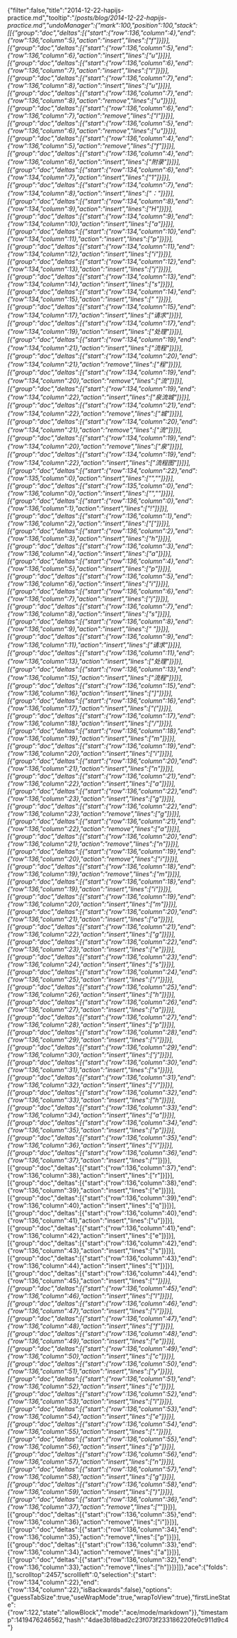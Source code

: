 {"filter":false,"title":"2014-12-22-hapijs-practice.md","tooltip":"/_posts/blog/2014-12-22-hapijs-practice.md","undoManager":{"mark":100,"position":100,"stack":[[{"group":"doc","deltas":[{"start":{"row":136,"column":4},"end":{"row":136,"column":5},"action":"insert","lines":["f"]}]}],[{"group":"doc","deltas":[{"start":{"row":136,"column":5},"end":{"row":136,"column":6},"action":"insert","lines":["u"]}]}],[{"group":"doc","deltas":[{"start":{"row":136,"column":6},"end":{"row":136,"column":7},"action":"insert","lines":["l"]}]}],[{"group":"doc","deltas":[{"start":{"row":136,"column":7},"end":{"row":136,"column":8},"action":"insert","lines":["u"]}]}],[{"group":"doc","deltas":[{"start":{"row":136,"column":7},"end":{"row":136,"column":8},"action":"remove","lines":["u"]}]}],[{"group":"doc","deltas":[{"start":{"row":136,"column":6},"end":{"row":136,"column":7},"action":"remove","lines":["l"]}]}],[{"group":"doc","deltas":[{"start":{"row":136,"column":5},"end":{"row":136,"column":6},"action":"remove","lines":["u"]}]}],[{"group":"doc","deltas":[{"start":{"row":136,"column":4},"end":{"row":136,"column":5},"action":"remove","lines":["f"]}]}],[{"group":"doc","deltas":[{"start":{"row":136,"column":4},"end":{"row":136,"column":6},"action":"insert","lines":["附录"]}]}],[{"group":"doc","deltas":[{"start":{"row":134,"column":6},"end":{"row":134,"column":7},"action":"insert","lines":["1"]}]}],[{"group":"doc","deltas":[{"start":{"row":134,"column":7},"end":{"row":134,"column":8},"action":"insert","lines":["："]}]}],[{"group":"doc","deltas":[{"start":{"row":134,"column":8},"end":{"row":134,"column":9},"action":"insert","lines":["H"]}]}],[{"group":"doc","deltas":[{"start":{"row":134,"column":9},"end":{"row":134,"column":10},"action":"insert","lines":["a"]}]}],[{"group":"doc","deltas":[{"start":{"row":134,"column":10},"end":{"row":134,"column":11},"action":"insert","lines":["p"]}]}],[{"group":"doc","deltas":[{"start":{"row":134,"column":11},"end":{"row":134,"column":12},"action":"insert","lines":["i"]}]}],[{"group":"doc","deltas":[{"start":{"row":134,"column":12},"end":{"row":134,"column":13},"action":"insert","lines":["j"]}]}],[{"group":"doc","deltas":[{"start":{"row":134,"column":13},"end":{"row":134,"column":14},"action":"insert","lines":["s"]}]}],[{"group":"doc","deltas":[{"start":{"row":134,"column":14},"end":{"row":134,"column":15},"action":"insert","lines":[" "]}]}],[{"group":"doc","deltas":[{"start":{"row":134,"column":15},"end":{"row":134,"column":17},"action":"insert","lines":["请求"]}]}],[{"group":"doc","deltas":[{"start":{"row":134,"column":17},"end":{"row":134,"column":19},"action":"insert","lines":["处理"]}]}],[{"group":"doc","deltas":[{"start":{"row":134,"column":19},"end":{"row":134,"column":21},"action":"insert","lines":["流程"]}]}],[{"group":"doc","deltas":[{"start":{"row":134,"column":20},"end":{"row":134,"column":21},"action":"remove","lines":["程"]}]}],[{"group":"doc","deltas":[{"start":{"row":134,"column":19},"end":{"row":134,"column":20},"action":"remove","lines":["流"]}]}],[{"group":"doc","deltas":[{"start":{"row":134,"column":19},"end":{"row":134,"column":22},"action":"insert","lines":["泉流城"]}]}],[{"group":"doc","deltas":[{"start":{"row":134,"column":21},"end":{"row":134,"column":22},"action":"remove","lines":["城"]}]}],[{"group":"doc","deltas":[{"start":{"row":134,"column":20},"end":{"row":134,"column":21},"action":"remove","lines":["流"]}]}],[{"group":"doc","deltas":[{"start":{"row":134,"column":19},"end":{"row":134,"column":20},"action":"remove","lines":["泉"]}]}],[{"group":"doc","deltas":[{"start":{"row":134,"column":19},"end":{"row":134,"column":22},"action":"insert","lines":["流程图"]}]}],[{"group":"doc","deltas":[{"start":{"row":134,"column":22},"end":{"row":135,"column":0},"action":"insert","lines":["",""]}]}],[{"group":"doc","deltas":[{"start":{"row":135,"column":0},"end":{"row":136,"column":0},"action":"insert","lines":["",""]}]}],[{"group":"doc","deltas":[{"start":{"row":136,"column":0},"end":{"row":136,"column":1},"action":"insert","lines":["!"]}]}],[{"group":"doc","deltas":[{"start":{"row":136,"column":1},"end":{"row":136,"column":2},"action":"insert","lines":["["]}]}],[{"group":"doc","deltas":[{"start":{"row":136,"column":2},"end":{"row":136,"column":3},"action":"insert","lines":["h"]}]}],[{"group":"doc","deltas":[{"start":{"row":136,"column":3},"end":{"row":136,"column":4},"action":"insert","lines":["a"]}]}],[{"group":"doc","deltas":[{"start":{"row":136,"column":4},"end":{"row":136,"column":5},"action":"insert","lines":["p"]}]}],[{"group":"doc","deltas":[{"start":{"row":136,"column":5},"end":{"row":136,"column":6},"action":"insert","lines":["i"]}]}],[{"group":"doc","deltas":[{"start":{"row":136,"column":6},"end":{"row":136,"column":7},"action":"insert","lines":["j"]}]}],[{"group":"doc","deltas":[{"start":{"row":136,"column":7},"end":{"row":136,"column":8},"action":"insert","lines":["s"]}]}],[{"group":"doc","deltas":[{"start":{"row":136,"column":8},"end":{"row":136,"column":9},"action":"insert","lines":[" "]}]}],[{"group":"doc","deltas":[{"start":{"row":136,"column":9},"end":{"row":136,"column":11},"action":"insert","lines":["请求"]}]}],[{"group":"doc","deltas":[{"start":{"row":136,"column":11},"end":{"row":136,"column":13},"action":"insert","lines":["处理"]}]}],[{"group":"doc","deltas":[{"start":{"row":136,"column":13},"end":{"row":136,"column":15},"action":"insert","lines":["流程"]}]}],[{"group":"doc","deltas":[{"start":{"row":136,"column":15},"end":{"row":136,"column":16},"action":"insert","lines":["]"]}]}],[{"group":"doc","deltas":[{"start":{"row":136,"column":16},"end":{"row":136,"column":17},"action":"insert","lines":["("]}]}],[{"group":"doc","deltas":[{"start":{"row":136,"column":17},"end":{"row":136,"column":18},"action":"insert","lines":["/"]}]}],[{"group":"doc","deltas":[{"start":{"row":136,"column":18},"end":{"row":136,"column":19},"action":"insert","lines":["m"]}]}],[{"group":"doc","deltas":[{"start":{"row":136,"column":19},"end":{"row":136,"column":20},"action":"insert","lines":["i"]}]}],[{"group":"doc","deltas":[{"start":{"row":136,"column":20},"end":{"row":136,"column":21},"action":"insert","lines":["n"]}]}],[{"group":"doc","deltas":[{"start":{"row":136,"column":21},"end":{"row":136,"column":22},"action":"insert","lines":["a"]}]}],[{"group":"doc","deltas":[{"start":{"row":136,"column":22},"end":{"row":136,"column":23},"action":"insert","lines":["g"]}]}],[{"group":"doc","deltas":[{"start":{"row":136,"column":22},"end":{"row":136,"column":23},"action":"remove","lines":["g"]}]}],[{"group":"doc","deltas":[{"start":{"row":136,"column":21},"end":{"row":136,"column":22},"action":"remove","lines":["a"]}]}],[{"group":"doc","deltas":[{"start":{"row":136,"column":20},"end":{"row":136,"column":21},"action":"remove","lines":["n"]}]}],[{"group":"doc","deltas":[{"start":{"row":136,"column":19},"end":{"row":136,"column":20},"action":"remove","lines":["i"]}]}],[{"group":"doc","deltas":[{"start":{"row":136,"column":18},"end":{"row":136,"column":19},"action":"remove","lines":["m"]}]}],[{"group":"doc","deltas":[{"start":{"row":136,"column":18},"end":{"row":136,"column":19},"action":"insert","lines":["i"]}]}],[{"group":"doc","deltas":[{"start":{"row":136,"column":19},"end":{"row":136,"column":20},"action":"insert","lines":["m"]}]}],[{"group":"doc","deltas":[{"start":{"row":136,"column":20},"end":{"row":136,"column":21},"action":"insert","lines":["a"]}]}],[{"group":"doc","deltas":[{"start":{"row":136,"column":21},"end":{"row":136,"column":22},"action":"insert","lines":["g"]}]}],[{"group":"doc","deltas":[{"start":{"row":136,"column":22},"end":{"row":136,"column":23},"action":"insert","lines":["e"]}]}],[{"group":"doc","deltas":[{"start":{"row":136,"column":23},"end":{"row":136,"column":24},"action":"insert","lines":["s"]}]}],[{"group":"doc","deltas":[{"start":{"row":136,"column":24},"end":{"row":136,"column":25},"action":"insert","lines":["/"]}]}],[{"group":"doc","deltas":[{"start":{"row":136,"column":25},"end":{"row":136,"column":26},"action":"insert","lines":["h"]}]}],[{"group":"doc","deltas":[{"start":{"row":136,"column":26},"end":{"row":136,"column":27},"action":"insert","lines":["a"]}]}],[{"group":"doc","deltas":[{"start":{"row":136,"column":27},"end":{"row":136,"column":28},"action":"insert","lines":["p"]}]}],[{"group":"doc","deltas":[{"start":{"row":136,"column":28},"end":{"row":136,"column":29},"action":"insert","lines":["i"]}]}],[{"group":"doc","deltas":[{"start":{"row":136,"column":29},"end":{"row":136,"column":30},"action":"insert","lines":["j"]}]}],[{"group":"doc","deltas":[{"start":{"row":136,"column":30},"end":{"row":136,"column":31},"action":"insert","lines":["s"]}]}],[{"group":"doc","deltas":[{"start":{"row":136,"column":31},"end":{"row":136,"column":32},"action":"insert","lines":["/"]}]}],[{"group":"doc","deltas":[{"start":{"row":136,"column":32},"end":{"row":136,"column":33},"action":"insert","lines":["h"]}]}],[{"group":"doc","deltas":[{"start":{"row":136,"column":33},"end":{"row":136,"column":34},"action":"insert","lines":["a"]}]}],[{"group":"doc","deltas":[{"start":{"row":136,"column":34},"end":{"row":136,"column":35},"action":"insert","lines":["p"]}]}],[{"group":"doc","deltas":[{"start":{"row":136,"column":35},"end":{"row":136,"column":36},"action":"insert","lines":["i"]}]}],[{"group":"doc","deltas":[{"start":{"row":136,"column":36},"end":{"row":136,"column":37},"action":"insert","lines":["_"]}]}],[{"group":"doc","deltas":[{"start":{"row":136,"column":37},"end":{"row":136,"column":38},"action":"insert","lines":["r"]}]}],[{"group":"doc","deltas":[{"start":{"row":136,"column":38},"end":{"row":136,"column":39},"action":"insert","lines":["e"]}]}],[{"group":"doc","deltas":[{"start":{"row":136,"column":39},"end":{"row":136,"column":40},"action":"insert","lines":["q"]}]}],[{"group":"doc","deltas":[{"start":{"row":136,"column":40},"end":{"row":136,"column":41},"action":"insert","lines":["u"]}]}],[{"group":"doc","deltas":[{"start":{"row":136,"column":41},"end":{"row":136,"column":42},"action":"insert","lines":["e"]}]}],[{"group":"doc","deltas":[{"start":{"row":136,"column":42},"end":{"row":136,"column":43},"action":"insert","lines":["s"]}]}],[{"group":"doc","deltas":[{"start":{"row":136,"column":43},"end":{"row":136,"column":44},"action":"insert","lines":["t"]}]}],[{"group":"doc","deltas":[{"start":{"row":136,"column":44},"end":{"row":136,"column":45},"action":"insert","lines":["_"]}]}],[{"group":"doc","deltas":[{"start":{"row":136,"column":45},"end":{"row":136,"column":46},"action":"insert","lines":["l"]}]}],[{"group":"doc","deltas":[{"start":{"row":136,"column":46},"end":{"row":136,"column":47},"action":"insert","lines":["i"]}]}],[{"group":"doc","deltas":[{"start":{"row":136,"column":47},"end":{"row":136,"column":48},"action":"insert","lines":["f"]}]}],[{"group":"doc","deltas":[{"start":{"row":136,"column":48},"end":{"row":136,"column":49},"action":"insert","lines":["e"]}]}],[{"group":"doc","deltas":[{"start":{"row":136,"column":49},"end":{"row":136,"column":50},"action":"insert","lines":["c"]}]}],[{"group":"doc","deltas":[{"start":{"row":136,"column":50},"end":{"row":136,"column":51},"action":"insert","lines":["y"]}]}],[{"group":"doc","deltas":[{"start":{"row":136,"column":51},"end":{"row":136,"column":52},"action":"insert","lines":["c"]}]}],[{"group":"doc","deltas":[{"start":{"row":136,"column":52},"end":{"row":136,"column":53},"action":"insert","lines":["l"]}]}],[{"group":"doc","deltas":[{"start":{"row":136,"column":53},"end":{"row":136,"column":54},"action":"insert","lines":["e"]}]}],[{"group":"doc","deltas":[{"start":{"row":136,"column":54},"end":{"row":136,"column":55},"action":"insert","lines":["."]}]}],[{"group":"doc","deltas":[{"start":{"row":136,"column":55},"end":{"row":136,"column":56},"action":"insert","lines":["p"]}]}],[{"group":"doc","deltas":[{"start":{"row":136,"column":56},"end":{"row":136,"column":57},"action":"insert","lines":["n"]}]}],[{"group":"doc","deltas":[{"start":{"row":136,"column":57},"end":{"row":136,"column":58},"action":"insert","lines":["g"]}]}],[{"group":"doc","deltas":[{"start":{"row":136,"column":58},"end":{"row":136,"column":59},"action":"insert","lines":[")"]}]}],[{"group":"doc","deltas":[{"start":{"row":136,"column":36},"end":{"row":136,"column":37},"action":"remove","lines":["_"]}]}],[{"group":"doc","deltas":[{"start":{"row":136,"column":35},"end":{"row":136,"column":36},"action":"remove","lines":["i"]}]}],[{"group":"doc","deltas":[{"start":{"row":136,"column":34},"end":{"row":136,"column":35},"action":"remove","lines":["p"]}]}],[{"group":"doc","deltas":[{"start":{"row":136,"column":33},"end":{"row":136,"column":34},"action":"remove","lines":["a"]}]}],[{"group":"doc","deltas":[{"start":{"row":136,"column":32},"end":{"row":136,"column":33},"action":"remove","lines":["h"]}]}]]},"ace":{"folds":[],"scrolltop":2457,"scrollleft":0,"selection":{"start":{"row":134,"column":22},"end":{"row":134,"column":22},"isBackwards":false},"options":{"guessTabSize":true,"useWrapMode":true,"wrapToView":true},"firstLineState":{"row":122,"state":"allowBlock","mode":"ace/mode/markdown"}},"timestamp":1419476246562,"hash":"4dae3b18bad2c23f073f233186220fe0c911d9c4"}
